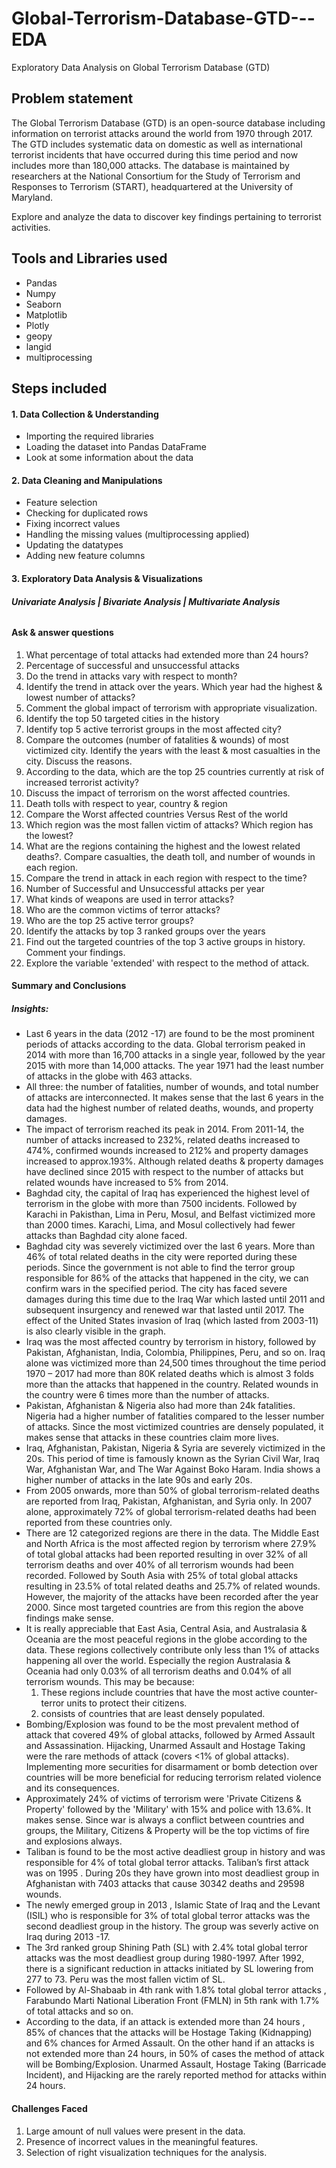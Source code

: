 # Global-Terrorism-Database-GTD---EDA
Exploratory Data Analysis on Global Terrorism Database (GTD)
## **Problem statement** 
The Global Terrorism Database (GTD) is an open-source database including information on terrorist attacks around the world from 1970 through 2017. The GTD includes systematic data on domestic as well as international terrorist incidents that have occurred during this time period and now includes more than 180,000 attacks. The database is maintained by researchers at the National Consortium for the Study of Terrorism and Responses to Terrorism (START), headquartered at the University of Maryland.<br>

Explore and analyze the data to discover key findings pertaining to terrorist activities. <br>

## **Tools and Libraries used**
* Pandas 
* Numpy
* Seaborn
* Matplotlib
* Plotly
* geopy
* langid
* multiprocessing

## **Steps included**
####   **1. Data Collection & Understanding** 
 * Importing the required libraries
 * Loading the dataset into Pandas DataFrame
 * Look at some information about the data

####   **2. Data Cleaning and Manipulations** 
 * Feature selection <br>
 * Checking for duplicated rows  <br>
 * Fixing incorrect values <br>
 * Handling the missing values (multiprocessing applied)<br>
 * Updating the datatypes <br>
 * Adding new feature columns <br>

#### **3. Exploratory Data Analysis & Visualizations**
###### **Univariate Analysis | Bivariate Analysis |  Multivariate Analysis**
#### **Ask & answer questions**
1. What percentage of total attacks had extended more than 24 hours?
2. Percentage of successful and unsuccessful attacks
3.  Do the trend in attacks vary with respect to month?
4. Identify the trend in attack over the years. Which year had the highest & lowest number of attacks?
5. Comment the global impact of terrorism with appropriate visualization.
6. Identify the top 50 targeted cities in the history
7. Identify top 5 active terrorist groups in the most affected city?
8. Compare the outcomes (number of fatalities & wounds) of most victimized city. Identify the years with the least & most casualties in the city. Discuss the reasons.
9. According to the data, which are the top 25 countries currently at risk of increased terrorist activity?
10. Discuss the impact of terrorism on the worst affected countries.
11. Death tolls with respect to year, country & region
12. Compare the Worst affected countries Versus Rest of the world
13. Which region was the most fallen victim of attacks? Which region has the lowest?
14. What are the regions containing the highest and the lowest related deaths?. Compare casualties, the death toll, and number of wounds in each region.
15. Compare the trend in attack in each region with respect to the time?
16. Number of Successful and Unsuccessful attacks per year
17. What kinds of weapons are used in terror attacks?
18. Who are the common victims of terror attacks?
19. Who are the top 25 active terror groups?
20. Identify the attacks by top 3 ranked groups over the years
21. Find out the targeted countries of the top 3 active groups in history. Comment your findings.
22. Explore the variable 'extended' with respect to the method of attack.

#### **Summary and Conclusions**
#####  **Insights:**
* Last 6 years in the data (2012 -17) are found to be the most prominent periods of attacks according to the data. Global terrorism peaked in 2014 with more than 16,700 attacks in a single year, followed by the year 2015 with more than 14,000 attacks. The year 1971 had the least number of attacks in the globe with 463 attacks.
* All three: the number of fatalities, number of wounds, and total number of attacks are interconnected.  It makes sense that the last 6 years in the data had the highest number of related deaths, wounds, and property damages. 
* The impact of terrorism reached its peak in 2014.  From 2011-14, the number of attacks increased to 232%, related deaths increased to 474%, confirmed wounds increased to 212% and property damages increased to approx.193%.  Although related deaths & property damages have declined since 2015 with respect to the number of attacks but related wounds have increased to 5% from 2014.
* Baghdad city, the capital of Iraq has experienced the highest level of terrorism in the globe with more than 7500 incidents. Followed by Karachi in Pakisthan, Lima in Peru, Mosul, and Belfast victimized more than 2000 times. Karachi, Lima, and Mosul collectively had fewer attacks than Baghdad city alone faced.
* Baghdad city was severely victimized over the last 6 years. More than 46% of total related deaths in the city were reported during these periods. Since the government is not able to find the terror group responsible for 86% of the attacks that happened in the city, we can confirm wars in the specified period. The city has faced severe damages during this time due to the Iraq War which lasted until 2011 and subsequent insurgency and renewed war that lasted until 2017. The effect of the United States invasion of Iraq (which lasted from 2003-11) is also clearly visible in the graph.
* Iraq was the most affected country by terrorism in history, followed by Pakistan, Afghanistan, India, Colombia, Philippines, Peru, and so on. Iraq alone was victimized more than 24,500 times throughout the time period 1970 – 2017 had more than 80K related deaths which is almost 3 folds more than the attacks that happened in the country. Related wounds in the country were 6 times more than the number of attacks.
* Pakistan, Afghanistan & Nigeria also had more than 24k fatalities. Nigeria had a higher number of fatalities compared to the lesser number of attacks. Since the most victimized countries are densely populated, it makes sense that attacks in these countries claim more lives.
* Iraq, Afghanistan, Pakistan, Nigeria & Syria are severely victimized in the 20s. This period of time is famously known as the Syrian Civil War, Iraq War, Afghanistan War, and The War Against Boko Haram. India shows a higher number of attacks in the late 90s and early 20s. 
* From 2005 onwards, more than 50% of global terrorism-related deaths are reported from Iraq, Pakistan, Afghanistan, and Syria only. In 2007 alone, approximately 72% of global terrorism-related deaths had been reported from these countries only.
* There are 12 categorized regions are there in the data. The Middle East and North Africa is the most affected region by terrorism where 27.9% of total global attacks had been reported resulting in over 32% of all terrorism deaths and over 40% of all terrorism wounds had been recorded.  Followed by South Asia with 25% of total global attacks resulting in 23.5% of total related deaths and 25.7% of related wounds. However, the majority of the attacks have been recorded after the year 2000. Since most targeted countries are from this region the above findings make sense.
* It is really appreciable that East Asia, Central Asia, and Australasia & Oceania are the most peaceful regions in the globe according to the data. These regions collectively contribute only less than 1% of attacks happening all over the world. Especially the region Australasia & Oceania had only 0.03% of all terrorism deaths and 0.04% of all terrorism wounds.
 This may be because:
  1. These regions include countries that have the most active counter-terror units to protect their citizens. 
  2. consists of countries that are least densely populated.
* Bombing/Explosion was found to be the most prevalent method of attack that covered 49% of global attacks, followed by Armed Assault and Assassination. Hijacking, Unarmed Assault and Hostage Taking were the rare methods of attack (covers <1% of global attacks). Implementing more securities for disarmament or bomb detection over countries will be more beneficial for reducing terrorism related violence and its consequences.
* Approximately 24% of victims of terrorism were 'Private Citizens & Property' followed by the 'Military' with 15% and police with 13.6%. It makes sense. Since war is always a conflict between countries and groups, the Military, Citizens & Property will be the top victims of fire and explosions always. 
* Taliban is found to be the most active deadliest group in history and was responsible for 4% of total global terror attacks. Taliban’s first attack was on 1995 . During 20s they have grown into most deadliest group in Afghanistan with 7403 attacks that cause 30342 deaths and 29598 wounds.
* The newly emerged group in 2013 , Islamic State of Iraq and the Levant (ISIL) who is responsible for 3% of total global terror attacks was the second deadliest group in the history. The group was severly active on Iraq during 2013 -17.
* The 3rd ranked group  Shining Path (SL) with 2.4%  total global terror attacks  was the most deadliest group during 1980-1997. After 1992, there is a significant reduction in attacks initiated by SL lowering from 277 to 73. Peru was the most fallen victim of SL.
* Followed by Al-Shabaab in 4th rank with 1.8% total global terror attacks , Farabundo Marti National Liberation Front (FMLN) in 5th rank with 1.7% of total attacks and so on.
* According to the data, if an attack is extended more than 24 hours , 85% of chances that the attacks will be Hostage Taking (Kidnapping) and 6% chances for  Armed Assault. On the other hand if an attacks is not extended more than 24 hours, in 50% of cases the method of attack will be Bombing/Explosion. Unarmed Assault, Hostage Taking (Barricade Incident), and Hijacking are the rarely reported method for attacks within 24 hours.

#### **Challenges Faced**
1. Large amount of null values were present in the data.
2. Presence of incorrect values in the meaningful features. 
3. Selection of right visualization techniques for the analysis.
